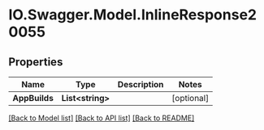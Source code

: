 # IO.Swagger.Model.InlineResponse20055
## Properties

Name | Type | Description | Notes
------------ | ------------- | ------------- | -------------
**AppBuilds** | **List&lt;string&gt;** |  | [optional] 

[[Back to Model list]](../README.md#documentation-for-models) [[Back to API list]](../README.md#documentation-for-api-endpoints) [[Back to README]](../README.md)

